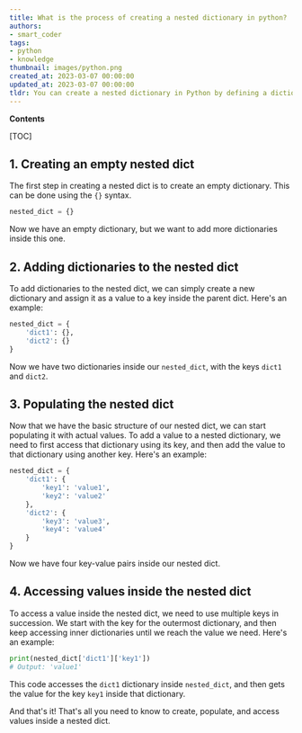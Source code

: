 ```yaml
---
title: What is the process of creating a nested dictionary in python?
authors:
- smart_coder
tags:
- python
- knowledge
thumbnail: images/python.png
created_at: 2023-03-07 00:00:00
updated_at: 2023-03-07 00:00:00
tldr: You can create a nested dictionary in Python by defining a dictionary within another dictionary using curly braces and colons.
---
```


**Contents**

[TOC]

## 1. Creating an empty nested dict

The first step in creating a nested dict is to create an empty dictionary. This can be done using the `{}` syntax. 

``` python
nested_dict = {}
```

Now we have an empty dictionary, but we want to add more dictionaries inside this one.

## 2. Adding dictionaries to the nested dict

To add dictionaries to the nested dict, we can simply create a new dictionary and assign it as a value to a key inside the parent dict. Here's an example:

``` python
nested_dict = {
    'dict1': {},
    'dict2': {}
}
```

Now we have two dictionaries inside our `nested_dict`, with the keys `dict1` and `dict2`.

## 3. Populating the nested dict

Now that we have the basic structure of our nested dict, we can start populating it with actual values. To add a value to a nested dictionary, we need to first access that dictionary using its key, and then add the value to that dictionary using another key. Here's an example:

``` python
nested_dict = {
    'dict1': {
        'key1': 'value1',
        'key2': 'value2'
    },
    'dict2': {
        'key3': 'value3',
        'key4': 'value4'
    }
}
```

Now we have four key-value pairs inside our nested dict.

## 4. Accessing values inside the nested dict

To access a value inside the nested dict, we need to use multiple keys in succession. We start with the key for the outermost dictionary, and then keep accessing inner dictionaries until we reach the value we need. Here's an example:

``` python
print(nested_dict['dict1']['key1'])
# Output: 'value1'
```

This code accesses the `dict1` dictionary inside `nested_dict`, and then gets the value for the key `key1` inside that dictionary. 

And that's it! That's all you need to know to create, populate, and access values inside a nested dict.
